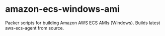# amazon-ecs-windows-ami
Packer scripts for building Amazon AWS ECS AMIs (Windows).  Builds latest aws-ecs-agent from source.

